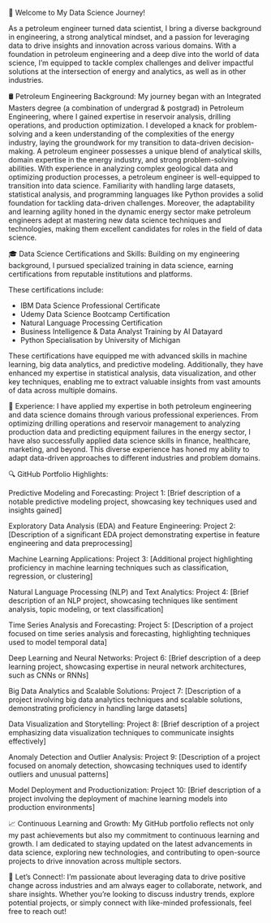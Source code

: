 🚀 Welcome to My Data Science Journey!

As a petroleum engineer turned data scientist, I bring a diverse background in engineering, a strong analytical mindset, and a passion for leveraging data to drive insights and innovation across various domains. With a foundation in petroleum engineering and a deep dive into the world of data science, I’m equipped to tackle complex challenges and deliver impactful solutions at the intersection of energy and analytics, as well as in other industries.

🛢️ Petroleum Engineering Background:
My journey began with an Integrated Masters degree (a combination of undergrad & postgrad) in Petroleum Engineering, where I gained expertise in reservoir analysis, drilling operations, and production optimization. I developed a knack for problem-solving and a keen understanding of the complexities of the energy industry, laying the groundwork for my transition to data-driven decision-making. 
A petroleum engineer possesses a unique blend of analytical skills, domain expertise in the energy industry, and strong problem-solving abilities. With experience in analyzing complex geological data and optimizing production processes, a petroleum engineer is well-equipped to transition into data science. Familiarity with handling large datasets, statistical analysis, and programming languages like Python provides a solid foundation for tackling data-driven challenges. Moreover, the adaptability and learning agility honed in the dynamic energy sector make petroleum engineers adept at mastering new data science techniques and technologies, making them excellent candidates for roles in the field of data science.

🎓 Data Science Certifications and Skills:
Building on my engineering background, I pursued specialized training in data science, earning certifications from reputable institutions and platforms.

These certifications include:

- IBM Data Science Professional Certificate
- Udemy Data Science Bootcamp Certification
- Natural Language Processing Certification
- Business Intelligence & Data Analyst Training by AI Datayard
- Python Specialisation by University of Michigan 

These certifications have equipped me with advanced skills in machine learning, big data analytics, and predictive modeling. Additionally, they have enhanced my expertise in statistical analysis, data visualization, and other key techniques, enabling me to extract valuable insights from vast amounts of data across multiple domains.


💼 Experience:
I have applied my expertise in both petroleum engineering and data science domains through various professional experiences. From optimizing drilling operations and reservoir management to analyzing production data and predicting equipment failures in the energy sector, I have also successfully applied data science skills in finance, healthcare, marketing, and beyond. This diverse experience has honed my ability to adapt data-driven approaches to different industries and problem domains.

🔍 GitHub Portfolio Highlights:

Predictive Modeling and Forecasting:
Project 1: [Brief description of a notable predictive modeling project, showcasing key techniques used and insights gained]

Exploratory Data Analysis (EDA) and Feature Engineering:
Project 2: [Description of a significant EDA project demonstrating expertise in feature engineering and data preprocessing]

Machine Learning Applications:
Project 3: [Additional project highlighting proficiency in machine learning techniques such as classification, regression, or clustering]

Natural Language Processing (NLP) and Text Analytics:
Project 4: [Brief description of an NLP project, showcasing techniques like sentiment analysis, topic modeling, or text classification]

Time Series Analysis and Forecasting:
Project 5: [Description of a project focused on time series analysis and forecasting, highlighting techniques used to model temporal data]

Deep Learning and Neural Networks:
Project 6: [Brief description of a deep learning project, showcasing expertise in neural network architectures, such as CNNs or RNNs]

Big Data Analytics and Scalable Solutions:
Project 7: [Description of a project involving big data analytics techniques and scalable solutions, demonstrating proficiency in handling large datasets]

Data Visualization and Storytelling:
Project 8: [Brief description of a project emphasizing data visualization techniques to communicate insights effectively]

Anomaly Detection and Outlier Analysis:
Project 9: [Description of a project focused on anomaly detection, showcasing techniques used to identify outliers and unusual patterns]

Model Deployment and Productionization:
Project 10: [Brief description of a project involving the deployment of machine learning models into production environments]

📈 Continuous Learning and Growth:
My GitHub portfolio reflects not only my past achievements but also my commitment to continuous learning and growth. I am dedicated to staying updated on the latest advancements in data science, exploring new technologies, and contributing to open-source projects to drive innovation across multiple sectors.

🤝 Let’s Connect!:
I’m passionate about leveraging data to drive positive change across industries and am always eager to collaborate, network, and share insights. Whether you’re looking to discuss industry trends, explore potential projects, or simply connect with like-minded professionals, feel free to reach out!




